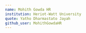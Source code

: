 ```yaml
---
name: Mohith Gowda HR
institution: Heriot-Watt University
quote: Yatho Dharmastato Jayah
github_user: MohithGowdaHR
---
```

